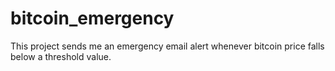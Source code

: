 # bitcoin_emergency
This project sends me an emergency email alert whenever bitcoin price falls below a threshold value. 

